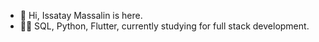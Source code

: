- 👋 Hi, Issatay Massalin is here.
- 👨‍💻 SQL, Python, Flutter, currently studying for full stack development.
